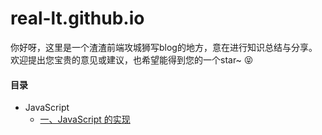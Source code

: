 # real-lt.github.io

你好呀，这里是一个渣渣前端攻城狮写blog的地方，意在进行知识总结与分享。欢迎提出您宝贵的意见或建议，也希望能得到您的一个star~ :stuck_out_tongue_closed_eyes:	

#### 目录
+ JavaScript
  + [一、JavaScript 的实现](https://github.com/real-lt/real-lt.github.io/blob/main/JavaScript/%E4%B8%80%E3%80%81JavaScript%E7%9A%84%E5%AE%9E%E7%8E%B0.md)